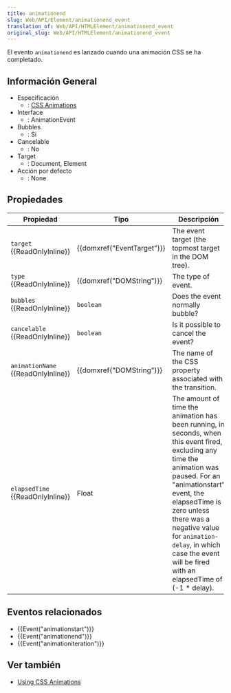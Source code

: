 ```yaml
---
title: animationend
slug: Web/API/Element/animationend_event
translation_of: Web/API/HTMLElement/animationend_event
original_slug: Web/API/HTMLElement/animationend_event
---
```

El evento `animationend` es lanzado cuando una animación CSS se ha completado.

## Información General

- Especificación
  - : [CSS Animations](http://www.w3.org/TR/css3-animations/#animation-events)
- Interface
  - : AnimationEvent
- Bubbles
  - : Si
- Cancelable
  - : No
- Target
  - : Document, Element
- Acción por defecto
  - : None

## Propiedades

| Propiedad                                | Tipo                                 | Descripción                                                                                                                                                                                                                                                                                                                    |
| ---------------------------------------- | ------------------------------------ | ------------------------------------------------------------------------------------------------------------------------------------------------------------------------------------------------------------------------------------------------------------------------------------------------------------------------------ |
| `target` {{ReadOnlyInline}}        | {{domxref("EventTarget")}} | The event target (the topmost target in the DOM tree).                                                                                                                                                                                                                                                                         |
| `type` {{ReadOnlyInline}}          | {{domxref("DOMString")}}     | The type of event.                                                                                                                                                                                                                                                                                                             |
| `bubbles` {{ReadOnlyInline}}       | `boolean`                            | Does the event normally bubble?                                                                                                                                                                                                                                                                                                |
| `cancelable` {{ReadOnlyInline}}    | `boolean`                            | Is it possible to cancel the event?                                                                                                                                                                                                                                                                                            |
| `animationName` {{ReadOnlyInline}} | {{domxref("DOMString")}}     | The name of the CSS property associated with the transition.                                                                                                                                                                                                                                                                   |
| `elapsedTime` {{ReadOnlyInline}}   | Float                                | The amount of time the animation has been running, in seconds, when this event fired, excluding any time the animation was paused. For an "animationstart" event, the elapsedTime is zero unless there was a negative value for `animation-delay`, in which case the event will be fired with an elapsedTime of (-1 \* delay). |

## Eventos relacionados

- {{Event("animationstart")}}
- {{Event("animationend")}}
- {{Event("animationiteration")}}

## Ver también

- [Using CSS Animations](/es/docs/CSS/Using_CSS_animations)
